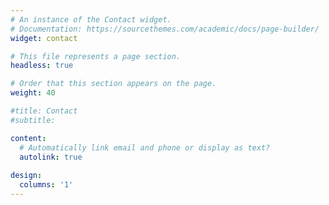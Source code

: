 ```yaml
---
# An instance of the Contact widget.
# Documentation: https://sourcethemes.com/academic/docs/page-builder/
widget: contact

# This file represents a page section.
headless: true

# Order that this section appears on the page.
weight: 40

#title: Contact
#subtitle:

content:
  # Automatically link email and phone or display as text?
  autolink: true
  
design:
  columns: '1'
---
```


